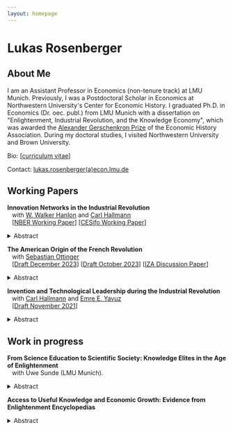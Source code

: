 ```yaml
---
layout: homepage
---
```


# Lukas Rosenberger

## About Me

I am an Assistant Professor in Economics (non-tenure track) at LMU Munich. Previously, I was a Postdoctoral Scholar in Economics at Northwestern University's Center for Economic History. I graduated Ph.D. in Economics (Dr. oec. publ.) from LMU Munich with a dissertation on "Enlightenment, Industrial Revolution, and the Knowledge Economy", which was awarded the [Alexander Gerschenkron Prize](https://eh.net/gerschenkron-prize-2/) of the Economic History Association. During my doctoral studies, I visited Northwestern University and Brown University.

Bio: [[curriculum vitae](https://lukasrosenberger.github.io/download/CV_RosenbergerL_2023_Aug.pdf)]

Contact: [lukas.rosenberger(a)econ.lmu.de](mailto:lukas.rosenberger@econ.lmu.de) 

<!--

## References

- [Uwe Sunde](https://sites.google.com/view/uwesunde/home?authuser=0) (LMU Munich)
- [Davide Cantoni](http://davidecantoni.net/index.html) (LMU Munich)
- [Joel Mokyr](https://sites.northwestern.edu/jmokyr/) (Northwestern)

- [Fabian Waldinger](https://www.fabianwaldinger.com/) (LMU Munich) 

## Research Interests

- **Primary:** &ensp;   economic growth, economic history
- **Secondary:** &ensp;  innovation, comparative development, political economy
- **Topics:** &ensp;  technological progress, human capital, industrial revolution

[[PDF](link)]  
-->

## Working Papers

**Innovation Networks in the Industrial Revolution**
  <br>  &ensp;  with [W. Walker Hanlon](http://walkerhanlon.com/) and [Carl Hallmann](https://cclemh.github.io/)
  <br>  &ensp; [[NBER Working Paper](https://www.nber.org/papers/w32875)] [[CESifo Working Paper](https://www.cesifo.org/en/publications/2024/working-paper/innovation-networks-industrial-revolution)]
<!--[[Draft August 2024](https://lukasrosenberger.github.io/download/rosenberger_hanlon_hallmann_Aug2024.pdf)]-->
  <details>   
  <summary>Abstract</summary>  
How did Britain sustain faster rates of economic growth than comparable European countries, such as France, during the Industrial Revolution? We argue that Britain possessed an important but underappreciated innovation advantage: British inventors worked in technologies that were more central within the innovation network. We offer a new approach for measuring the innovation network using patent data from Britain and France in the late-18th and early-19th century. We show that the network influenced innovation outcomes and demonstrate that British inventors worked in more central technologies within the innovation network than French inventors. Drawing on recently developed theoretical tools, and using a novel estimation strategy, we quantify the implications for technology growth rates in Britain compared to France. Our results indicate that the shape of the innovation network, and the location of British inventors within it, explains an important share of the more rapid technological change and industrial growth in Britain during the Industrial Revolution.
  <br> &nbsp;
  </details>  

**The American Origin of the French Revolution**  
  &ensp; with [Sebastian Ottinger](https://sites.google.com/view/sebastian-ottinger)
  <br>
  &ensp; [[Draft December 2023](https://lukasrosenberger.github.io/download/American_Origins_of_the_French_Revolution_Dec_2023.pdf)]
    [[Draft October 2023](https://lukasrosenberger.github.io/download/American_Origins_of_the_French_Revolution_Oct_2023.pdf)] 
    [[IZA Discussion Paper](https://docs.iza.org/dp15974.pdf)]   
  <details>   
  <summary>Abstract</summary>  
 We show that the French combatants' exposure to the United States increased support for the French Revolution a decade later. French regions from which more American combatants originated had more revolts against feudal institutions, revolutionary societies, volunteers for the revolutionary army, and emigrants from the Old Regime's elite. To establish causality, we exploit two historical coincidences: i) originally, a French army of seven and a half thousand was ready to sail, but one-third did not; ii) among those deployed, only some regiments were stationed in New England. Only combatants exposed to New England affected the French Revolution after their return.
  <br> &nbsp;
  </details> 


**Invention and Technological Leadership during the Industrial Revolution** 
 <br>
  &ensp;  with [Carl Hallmann](https://cclemh.github.io/) and [Emre E. Yavuz](https://sites.northwestern.edu/eeyz/)
 <br>
  &ensp; [[Draft November 2021](https://lukasrosenberger.github.io/download/HRY_21_11_Invention_and_Leadership.pdf)] 
  <details>   
  <summary>Abstract</summary>  
This paper provides the first empirical cross-country evidence on inventive activity during the Industrial Revolution.
Idiosyncrasies in the French historic patent law allow us to compare invention rates in Britain and France across sectors based on French patent data from 1791 to 1855.
Our key result is a robust, positive association of invention rates in Britain and France at the sectoral level. Furthermore, we provide the first quantitative evidence on technological leadership in invention at the sectoral level. 
The evidence informs a debate about whether the acceleration of technological progress during the Industrial Revolution mainly was a British or a European achievement, which has implications for theories of growth and innovation.
  <br> &nbsp; 
  </details>  



## Work in progress

**From Science Education to Scientific Society:
Knowledge Elites in the Age of Enlightenment**
  <br>
  &ensp; with Uwe Sunde (LMU Munich). &ensp; 
  <details>   
  <summary>Abstract</summary>  
Upper-tail knowledge is increasingly seen as a pivotal factor enabling modern economic growth to emerge in Western Europe. 
This paper documents the important role of formal, and in particular science-based education in schools for diffusing upper-tail knowledge.
Focusing on France, a country at the forefront of Enlightenment and Science in the eighteenth century, we construct a novel dataset on the establishment and the curriculum of the universe of public secondary schools (so-called <i>collèges</i>) from 1500 to 1789. 
Comparing towns with science track to towns without science track in the local <i>collège</i> in 1750, we find that science education is strongly positively associated with different proxies for upper-tail knowledge elites like scientific societies or subscriptions to the Enlightenment <i>Encyclopédie</i>.
We then study the origins of schools and the science curriculum, highlighting the importance of religious competition in the post-reformation period.
We find that Catholic Bishop’s seats strongly predict the establishment of schools but not the shift of the curriculum towards science. 
In contrast, Jesuits (a Catholic teaching order) established science chairs at colleges from ca 1600 and were more likely to do so in the presence of a local Huguenot community.
  <br> &nbsp; 
  </details> 


**Access to Useful Knowledge and Economic Growth: Evidence from Enlightenment Encyclopedias**
  <details>   
  <summary>Abstract</summary>  
This paper shows that enlightenment encyclopedias contributed to accelerating economic growth during the Industrial Revolution by providing access to useful technological knowledge. 
Drawing on novel city-level data from a trade directory of European booksellers in 1781, I first document (i) a robust positive association between city population growth from 1750 to 1850 and the number of booksellers per capita; (ii) that booksellers strongly predict city-level sales of two pivotal encyclopedias of useful knowledge; (iii) and that these sales mediate the association of city growth and booksellers. To isolate variation in the supply of encyclopedias, I consider the role of geographical proximity of booksellers to the encyclopedia's publishers, which affected the booksellers' wholesale access. 
Specifically, I use the <i>interaction</i> of booksellers and proximity to the publisher, conditioning separately on booksellers and on proximity, to instrument for encyclopedia sales.
The 2SLS results confirm that cities with better access to useful knowledge grew faster after 1750 but not before.
  <br> &nbsp; 
  </details> 



<!--

  *Draft forthcoming* 
  <details>   
  <summary>Abstract</summary>  

  This paper advances and empirically establishes the hypothesis that economic growth depends on the interaction between two dimensions of productive knowledge: knowledge embodied in people (human capital) and codified knowledge (non-rival ideas). France in the Enlightenment provides a unique historical setting that allows disentangling variation in both dimensions of productive knowledge to identify their interaction. We collected novel data on the establishment and curriculum of all public secondary schools in France from 1500 to 1800. The empirical strategy exploits historically predetermined spatial variation in education and time variation of Enlightenment that made codified knowledge widely available. We provide four key results. First, we trace the geography of schools and a scientific curriculum to historical factors going back to the late-Roman period and religious competition during the sixteenth century. Second, we show that cities with scientific education exhibited a greater demand for codified knowledge during the Enlightenment, as measured by subscriptions to the newly available Encyclopedia. Third, we show that the availability of codified knowledge increased the demand for scientific education, as reflected in enrolment in scientific subjects at schools of the revolutionary period. Forth, we document that education was instrumental for adopting codified knowledge as proxied by subsequent economic growth and innovation patents. The evidence is consistent with the view that human capital acquired in schools provided students with a "scientific literacy" necessary to utilize the ideas which spread during the industrial Enlightenment. 
  <br> 
  &nbsp;
  </details>  

**Napoleon’s schools: Education and Invention during the Industrial Revolution in France**
  <details>   
  <summary>Abstract</summary>  

Was math and science education relevant for invention during the first Industrial Revolution? 
This paper uses a quasi-natural experiment in France to estimate the causal effect of higher secondary school education in math and science on invention between 1800 and 1850. 
In the French Revolution, all public secondary schools in France were closed down and their endowments expropriated.
During Napoleon's reign, schools and curriculum were re-instated but with a different geographic allocation.
On the regional level, I find a positive education--invention gradient. Regions with high-quality math and science education had substantially higher patenting than regions with little math and science, while regions without math and science had less patenting overall. 
On the town level, I can estimate the causal effect of gaining or losing math and science education by combining two elements: (i) Instrumenting education as of 1789 based on plausibly exogenous historical determinants and (ii) conditioning on the presence or absence of this education after Napoleon to control for the endogeneity of current education. 

 and
  <br> 
  &nbsp; 

  </details>  

**Catching up, forging ahead, or falling behind? Technological gaps during the Industrial Revolution**
  <br>
  &ensp; with Carl Hallmann and Emre Enez Yavuz (Northwestern).  



**The Emergence of Political Dynasties during Democratization: Evidence from France**
  <br>
  &ensp;  with Guillaume Blanc (Brown). 


  <p>&nbsp;</p>
  <p>&nbsp;</p>

--->

<!--

## Papers

  [[PDF](http://papers.nips.cc/paper/9216-learning-to-self-train-for-semi-supervised-few-shot-classification.pdf)] [[Code](https://github.com/xinzheli1217/learning-to-self-train)]

## News

- **[Feb. 2020]** Our paper about incremental learning is accepted to [CVPR 2020](http://cvpr2020.thecvf.com/).
- **[Feb. 2020]** We will host the [ACM Multimedia Asia 2020](https://mmasia2020.org/) conference in Singapore!
- **[Sept. 2019]** Our paper about few-shot learning is accepted to [NeurIPS 2019](https://nips.cc/Conferences/2019).
- **[Mar. 2019]** Our paper about few-shot learning is accepted to [CVPR 2019](http://cvpr2019.thecvf.com/).
-->
